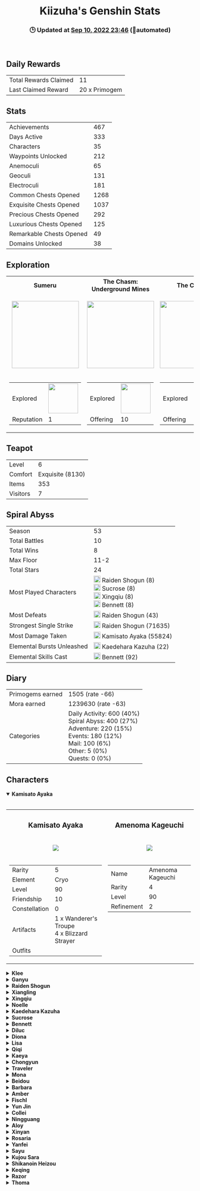 <h1 align="center">Kiizuha's Genshin Stats</h1>
<h3 align="center">🕒 Updated at <u>Sep             10,             2022             23:46</u> (🤖automated)</h3>
<br>

<h2>Daily Rewards</h2>
<table>
    <tr>
        <td>Total Rewards Claimed</td>
        <td>11</td>
    </tr>
    <tr>
        <td>Last Claimed Reward</td>
        <td>20 x Primogem</td>
    </tr>
</table>

<h2>Stats</h2>
<table><tr>
        <td>Achievements</td>
        <td>467</td>
    </tr><tr>
        <td>Days Active</td>
        <td>333</td>
    </tr><tr>
        <td>Characters</td>
        <td>35</td>
    </tr><tr>
        <td>Waypoints Unlocked</td>
        <td>212</td>
    </tr><tr>
        <td>Anemoculi</td>
        <td>65</td>
    </tr><tr>
        <td>Geoculi</td>
        <td>131</td>
    </tr><tr>
        <td>Electroculi</td>
        <td>181</td>
    </tr><tr>
        <td>Common Chests Opened</td>
        <td>1268</td>
    </tr><tr>
        <td>Exquisite Chests Opened</td>
        <td>1037</td>
    </tr><tr>
        <td>Precious Chests Opened</td>
        <td>292</td>
    </tr><tr>
        <td>Luxurious Chests Opened</td>
        <td>125</td>
    </tr><tr>
        <td>Remarkable Chests Opened</td>
        <td>49</td>
    </tr><tr>
        <td>Domains Unlocked</td>
        <td>38</td>
    </tr></table>

<h2>Exploration</h2>
<table>
    <tr><th>Sumeru</th><th>The Chasm: Underground Mines</th><th>The Chasm</th><th>Enkanomiya</th><th>Inazuma</th><th>Dragonspine</th><th>Liyue</th><th>Mondstadt</th></tr>
    <tr><td>
            <p align="center"><img src="https://upload-os-bbs.mihoyo.com/game_record/genshin/city_icon/UI_ChapterIcon_Xumi.png" width="180"></p>
        </td><td>
            <p align="center"><img src="https://upload-os-bbs.mihoyo.com/game_record/genshin/city_icon/UI_ChapterIcon_ChasmsMaw.png" width="180"></p>
        </td><td>
            <p align="center"><img src="https://upload-os-bbs.mihoyo.com/game_record/genshin/city_icon/UI_ChapterIcon_ChasmsMaw.png" width="180"></p>
        </td><td>
            <p align="center"><img src="https://upload-os-bbs.mihoyo.com/game_record/genshin/city_icon/UI_ChapterIcon_Enkanomiya.png" width="180"></p>
        </td><td>
            <p align="center"><img src="https://upload-os-bbs.mihoyo.com/game_record/genshin/city_icon/UI_ChapterIcon_Daoqi.png" width="180"></p>
        </td><td>
            <p align="center"><img src="https://upload-os-bbs.mihoyo.com/game_record/genshin/city_icon/UI_ChapterIcon_Dragonspine.png" width="180"></p>
        </td><td>
            <p align="center"><img src="https://upload-os-bbs.mihoyo.com/game_record/genshin/city_icon/UI_ChapterIcon_Liyue.png" width="180"></p>
        </td><td>
            <p align="center"><img src="https://upload-os-bbs.mihoyo.com/game_record/genshin/city_icon/UI_ChapterIcon_Mengde.png" width="180"></p>
        </td></tr>
    <tr><td>
            <table>
                <tr>
                    <td>Explored</td>
                    <td>
                        <img
                        src="https://progress-bar.dev/7/"
                        width=80>
                    </td>
                </tr>
                <tr>
                    <td>Reputation</td>
                    <td>1</td>
                </tr>
            </table>
        </td><td>
            <table>
                <tr>
                    <td>Explored</td>
                    <td>
                        <img
                        src="https://progress-bar.dev/100/"
                        width=80>
                    </td>
                </tr>
                <tr>
                    <td>Offering</td>
                    <td>10</td>
                </tr>
            </table>
        </td><td>
            <table>
                <tr>
                    <td>Explored</td>
                    <td>
                        <img
                        src="https://progress-bar.dev/100/"
                        width=80>
                    </td>
                </tr>
                <tr>
                    <td>Offering</td>
                    <td>10</td>
                </tr>
            </table>
        </td><td>
            <table>
                <tr>
                    <td>Explored</td>
                    <td>
                        <img
                        src="https://progress-bar.dev/94/"
                        width=80>
                    </td>
                </tr>
                <tr>
                    <td>Offering</td>
                    <td>0</td>
                </tr>
            </table>
        </td><td>
            <table>
                <tr>
                    <td>Explored</td>
                    <td>
                        <img
                        src="https://progress-bar.dev/100/"
                        width=80>
                    </td>
                </tr>
                <tr>
                    <td>Reputation</td>
                    <td>10</td>
                </tr>
            </table>
        </td><td>
            <table>
                <tr>
                    <td>Explored</td>
                    <td>
                        <img
                        src="https://progress-bar.dev/100/"
                        width=80>
                    </td>
                </tr>
                <tr>
                    <td>Offering</td>
                    <td>12</td>
                </tr>
            </table>
        </td><td>
            <table>
                <tr>
                    <td>Explored</td>
                    <td>
                        <img
                        src="https://progress-bar.dev/81/"
                        width=80>
                    </td>
                </tr>
                <tr>
                    <td>Reputation</td>
                    <td>6</td>
                </tr>
            </table>
        </td><td>
            <table>
                <tr>
                    <td>Explored</td>
                    <td>
                        <img
                        src="https://progress-bar.dev/98/"
                        width=80>
                    </td>
                </tr>
                <tr>
                    <td>Reputation</td>
                    <td>6</td>
                </tr>
            </table>
        </td></tr>
</table><h2>Teapot</h2>
<table>
    <tr>
        <td>Level</td>
        <td>6</td>
    </tr>
    <tr>
        <td>Comfort</td>
        <td>Exquisite (8130)</td>
    </tr>
    <tr>
        <td>Items</td>
        <td>353</td>
    </tr>
    <tr>
        <td>Visitors</td>
        <td>7</td>
    </tr>
</table><h2>Spiral Abyss</h2>
<table>
    <tr>
        <td>Season</td>
        <td>53</td>
    </tr>
    <tr>
        <td>Total Battles</td>
        <td>10</td>
    </tr>
    <tr>
        <td>Total Wins</td>
        <td>8</td>
    </tr>
    <tr>
        <td>Max Floor</td>
        <td>11-2</td>
    </tr>
    <tr>
        <td>Total Stars</td>
        <td>24</td>
    </tr><tr>
        <td>Most Played Characters</td>
        <td><img src="https://upload-os-bbs.mihoyo.com/game_record/genshin/character_icon/UI_AvatarIcon_Shougun.png" , height="18"> Raiden Shogun (8)<br><img src="https://upload-os-bbs.mihoyo.com/game_record/genshin/character_icon/UI_AvatarIcon_Sucrose.png" , height="18"> Sucrose (8)<br><img src="https://upload-os-bbs.mihoyo.com/game_record/genshin/character_icon/UI_AvatarIcon_Xingqiu.png" , height="18"> Xingqiu (8)<br><img src="https://upload-os-bbs.mihoyo.com/game_record/genshin/character_icon/UI_AvatarIcon_Bennett.png" , height="18"> Bennett (8)<br></td>
    </tr><tr>
        <td>Most Defeats</td>
        <td><img src="https://upload-os-bbs.mihoyo.com/game_record/genshin/character_icon/UI_AvatarIcon_Shougun.png" , height="18"> Raiden Shogun (43)<br></td>
    </tr><tr>
        <td>Strongest Single Strike</td>
        <td><img src="https://upload-os-bbs.mihoyo.com/game_record/genshin/character_icon/UI_AvatarIcon_Shougun.png" , height="18"> Raiden Shogun (71635)<br></td>
    </tr><tr>
        <td>Most Damage Taken</td>
        <td><img src="https://upload-os-bbs.mihoyo.com/game_record/genshin/character_icon/UI_AvatarIcon_Ayaka.png" , height="18"> Kamisato Ayaka (55824)<br></td>
    </tr><tr>
        <td>Elemental Bursts Unleashed</td>
        <td><img src="https://upload-os-bbs.mihoyo.com/game_record/genshin/character_icon/UI_AvatarIcon_Kazuha.png" , height="18"> Kaedehara Kazuha (22)<br></td>
    </tr><tr>
        <td>Elemental Skills Cast</td>
        <td><img src="https://upload-os-bbs.mihoyo.com/game_record/genshin/character_icon/UI_AvatarIcon_Bennett.png" , height="18"> Bennett (92)<br></td>
    </tr></table><h2>Diary</h2>
<table>
    <tr>
        <td>Primogems earned</td>
        <td>1505 (rate -66)</td>
    </tr>
    <tr>
        <td>Mora earned</td>
        <td>1239630 (rate -63)</td>
    </tr>
    <tr>
        <td>Categories</td>
        <td>Daily Activity: 600 (40%)<br>Spiral Abyss: 400 (27%)<br>Adventure: 220 (15%)<br>Events: 180 (12%)<br>Mail: 100 (6%)<br>Other: 5 (0%)<br>Quests: 0 (0%)<br></td>
    </tr>
</table>

<h2>Characters</h2><details open><summary><b>Kamisato Ayaka</b></summary>
    <br/>
    <table>
        <tr>
            <th><h3 align="center">Kamisato Ayaka</h3></th>
            <th><h3 align="center">Amenoma Kageuchi</h3></th>
        </tr>
        <tr>
            <td>
                <p align="center"><img src="https://upload-os-bbs.mihoyo.com/game_record/genshin/character_icon/UI_AvatarIcon_Ayaka.png"></p>
            </td>
            <td>
                <p align="center"><img src="https://upload-os-bbs.mihoyo.com/game_record/genshin/equip/UI_EquipIcon_Sword_Bakufu.png"></p>
            </td>
        </tr>
        <tr>
            <td>
                <table>
                    <tr>
                        <td>Rarity</td>
                        <td>5</td>
                    </tr>
                    <tr>
                        <td>Element</td>
                        <td>Cryo</td>
                    </tr>
                    <tr>
                        <td>Level</td>
                        <td>90</td>
                    </tr>
                    <tr>
                        <td>Friendship</td>
                        <td>10</td>
                    </tr>
                    <tr>
                        <td>Constellation</td>
                        <td>0</td>
                    </tr>
                    <tr>
                        <td>Artifacts</td>
                        <td>1 x Wanderer's Troupe<br>4 x Blizzard Strayer<br></td>
                    </tr>
                    <tr>
                        <td>Outfits</td>
                        <td></td>
                    </tr>
                </table>
            </td>
            <td valign="top">
                <table>
                    <tr>
                        <td>Name</td>
                        <td>Amenoma Kageuchi</td>
                    </tr>
                    <tr>
                        <td>Rarity</td>
                        <td>4</td>
                    </tr>
                    <tr>
                        <td>Level</td>
                        <td>90</td>
                    </tr>
                    <tr>
                        <td>Refinement</td>
                        <td>2</td>
                    </tr>
                </table>
            </td>
        </tr>
    </table>
</details><details><summary><b>Klee</b></summary>
    <br/>
    <table>
        <tr>
            <th><h3 align="center">Klee</h3></th>
            <th><h3 align="center">Dodoco Tales</h3></th>
        </tr>
        <tr>
            <td>
                <p align="center"><img src="https://upload-os-bbs.mihoyo.com/game_record/genshin/character_icon/UI_AvatarIcon_Klee.png"></p>
            </td>
            <td>
                <p align="center"><img src="https://upload-os-bbs.mihoyo.com/game_record/genshin/equip/UI_EquipIcon_Catalyst_Ludiharpastum.png"></p>
            </td>
        </tr>
        <tr>
            <td>
                <table>
                    <tr>
                        <td>Rarity</td>
                        <td>5</td>
                    </tr>
                    <tr>
                        <td>Element</td>
                        <td>Pyro</td>
                    </tr>
                    <tr>
                        <td>Level</td>
                        <td>90</td>
                    </tr>
                    <tr>
                        <td>Friendship</td>
                        <td>10</td>
                    </tr>
                    <tr>
                        <td>Constellation</td>
                        <td>0</td>
                    </tr>
                    <tr>
                        <td>Artifacts</td>
                        <td>4 x Crimson Witch of Flames<br>1 x Gladiator's Finale<br></td>
                    </tr>
                    <tr>
                        <td>Outfits</td>
                        <td></td>
                    </tr>
                </table>
            </td>
            <td valign="top">
                <table>
                    <tr>
                        <td>Name</td>
                        <td>Dodoco Tales</td>
                    </tr>
                    <tr>
                        <td>Rarity</td>
                        <td>4</td>
                    </tr>
                    <tr>
                        <td>Level</td>
                        <td>90</td>
                    </tr>
                    <tr>
                        <td>Refinement</td>
                        <td>5</td>
                    </tr>
                </table>
            </td>
        </tr>
    </table>
</details><details><summary><b>Ganyu</b></summary>
    <br/>
    <table>
        <tr>
            <th><h3 align="center">Ganyu</h3></th>
            <th><h3 align="center">Prototype Crescent</h3></th>
        </tr>
        <tr>
            <td>
                <p align="center"><img src="https://upload-os-bbs.mihoyo.com/game_record/genshin/character_icon/UI_AvatarIcon_Ganyu.png"></p>
            </td>
            <td>
                <p align="center"><img src="https://upload-os-bbs.mihoyo.com/game_record/genshin/equip/UI_EquipIcon_Bow_Proto.png"></p>
            </td>
        </tr>
        <tr>
            <td>
                <table>
                    <tr>
                        <td>Rarity</td>
                        <td>5</td>
                    </tr>
                    <tr>
                        <td>Element</td>
                        <td>Cryo</td>
                    </tr>
                    <tr>
                        <td>Level</td>
                        <td>90</td>
                    </tr>
                    <tr>
                        <td>Friendship</td>
                        <td>10</td>
                    </tr>
                    <tr>
                        <td>Constellation</td>
                        <td>0</td>
                    </tr>
                    <tr>
                        <td>Artifacts</td>
                        <td>1 x Gladiator's Finale<br>4 x Wanderer's Troupe<br></td>
                    </tr>
                    <tr>
                        <td>Outfits</td>
                        <td></td>
                    </tr>
                </table>
            </td>
            <td valign="top">
                <table>
                    <tr>
                        <td>Name</td>
                        <td>Prototype Crescent</td>
                    </tr>
                    <tr>
                        <td>Rarity</td>
                        <td>4</td>
                    </tr>
                    <tr>
                        <td>Level</td>
                        <td>90</td>
                    </tr>
                    <tr>
                        <td>Refinement</td>
                        <td>2</td>
                    </tr>
                </table>
            </td>
        </tr>
    </table>
</details><details><summary><b>Raiden Shogun</b></summary>
    <br/>
    <table>
        <tr>
            <th><h3 align="center">Raiden Shogun</h3></th>
            <th><h3 align="center">"The Catch"</h3></th>
        </tr>
        <tr>
            <td>
                <p align="center"><img src="https://upload-os-bbs.mihoyo.com/game_record/genshin/character_icon/UI_AvatarIcon_Shougun.png"></p>
            </td>
            <td>
                <p align="center"><img src="https://upload-os-bbs.mihoyo.com/game_record/genshin/equip/UI_EquipIcon_Pole_Mori.png"></p>
            </td>
        </tr>
        <tr>
            <td>
                <table>
                    <tr>
                        <td>Rarity</td>
                        <td>5</td>
                    </tr>
                    <tr>
                        <td>Element</td>
                        <td>Electro</td>
                    </tr>
                    <tr>
                        <td>Level</td>
                        <td>90</td>
                    </tr>
                    <tr>
                        <td>Friendship</td>
                        <td>10</td>
                    </tr>
                    <tr>
                        <td>Constellation</td>
                        <td>0</td>
                    </tr>
                    <tr>
                        <td>Artifacts</td>
                        <td>1 x Gladiator's Finale<br>4 x Emblem of Severed Fate<br></td>
                    </tr>
                    <tr>
                        <td>Outfits</td>
                        <td></td>
                    </tr>
                </table>
            </td>
            <td valign="top">
                <table>
                    <tr>
                        <td>Name</td>
                        <td>"The Catch"</td>
                    </tr>
                    <tr>
                        <td>Rarity</td>
                        <td>4</td>
                    </tr>
                    <tr>
                        <td>Level</td>
                        <td>90</td>
                    </tr>
                    <tr>
                        <td>Refinement</td>
                        <td>5</td>
                    </tr>
                </table>
            </td>
        </tr>
    </table>
</details><details><summary><b>Xiangling</b></summary>
    <br/>
    <table>
        <tr>
            <th><h3 align="center">Xiangling</h3></th>
            <th><h3 align="center">Dragon's Bane</h3></th>
        </tr>
        <tr>
            <td>
                <p align="center"><img src="https://upload-os-bbs.mihoyo.com/game_record/genshin/character_icon/UI_AvatarIcon_Xiangling.png"></p>
            </td>
            <td>
                <p align="center"><img src="https://upload-os-bbs.mihoyo.com/game_record/genshin/equip/UI_EquipIcon_Pole_Stardust.png"></p>
            </td>
        </tr>
        <tr>
            <td>
                <table>
                    <tr>
                        <td>Rarity</td>
                        <td>4</td>
                    </tr>
                    <tr>
                        <td>Element</td>
                        <td>Pyro</td>
                    </tr>
                    <tr>
                        <td>Level</td>
                        <td>90</td>
                    </tr>
                    <tr>
                        <td>Friendship</td>
                        <td>10</td>
                    </tr>
                    <tr>
                        <td>Constellation</td>
                        <td>6</td>
                    </tr>
                    <tr>
                        <td>Artifacts</td>
                        <td>4 x Crimson Witch of Flames<br>1 x Blizzard Strayer<br></td>
                    </tr>
                    <tr>
                        <td>Outfits</td>
                        <td></td>
                    </tr>
                </table>
            </td>
            <td valign="top">
                <table>
                    <tr>
                        <td>Name</td>
                        <td>Dragon's Bane</td>
                    </tr>
                    <tr>
                        <td>Rarity</td>
                        <td>4</td>
                    </tr>
                    <tr>
                        <td>Level</td>
                        <td>50</td>
                    </tr>
                    <tr>
                        <td>Refinement</td>
                        <td>1</td>
                    </tr>
                </table>
            </td>
        </tr>
    </table>
</details><details><summary><b>Xingqiu</b></summary>
    <br/>
    <table>
        <tr>
            <th><h3 align="center">Xingqiu</h3></th>
            <th><h3 align="center">Sacrificial Sword</h3></th>
        </tr>
        <tr>
            <td>
                <p align="center"><img src="https://upload-os-bbs.mihoyo.com/game_record/genshin/character_icon/UI_AvatarIcon_Xingqiu.png"></p>
            </td>
            <td>
                <p align="center"><img src="https://upload-os-bbs.mihoyo.com/game_record/genshin/equip/UI_EquipIcon_Sword_Fossil.png"></p>
            </td>
        </tr>
        <tr>
            <td>
                <table>
                    <tr>
                        <td>Rarity</td>
                        <td>4</td>
                    </tr>
                    <tr>
                        <td>Element</td>
                        <td>Hydro</td>
                    </tr>
                    <tr>
                        <td>Level</td>
                        <td>90</td>
                    </tr>
                    <tr>
                        <td>Friendship</td>
                        <td>10</td>
                    </tr>
                    <tr>
                        <td>Constellation</td>
                        <td>6</td>
                    </tr>
                    <tr>
                        <td>Artifacts</td>
                        <td>4 x Heart of Depth<br>1 x Noblesse Oblige<br></td>
                    </tr>
                    <tr>
                        <td>Outfits</td>
                        <td></td>
                    </tr>
                </table>
            </td>
            <td valign="top">
                <table>
                    <tr>
                        <td>Name</td>
                        <td>Sacrificial Sword</td>
                    </tr>
                    <tr>
                        <td>Rarity</td>
                        <td>4</td>
                    </tr>
                    <tr>
                        <td>Level</td>
                        <td>80</td>
                    </tr>
                    <tr>
                        <td>Refinement</td>
                        <td>1</td>
                    </tr>
                </table>
            </td>
        </tr>
    </table>
</details><details><summary><b>Noelle</b></summary>
    <br/>
    <table>
        <tr>
            <th><h3 align="center">Noelle</h3></th>
            <th><h3 align="center">Whiteblind</h3></th>
        </tr>
        <tr>
            <td>
                <p align="center"><img src="https://upload-os-bbs.mihoyo.com/game_record/genshin/character_icon/UI_AvatarIcon_Noel.png"></p>
            </td>
            <td>
                <p align="center"><img src="https://upload-os-bbs.mihoyo.com/game_record/genshin/equip/UI_EquipIcon_Claymore_Exotic.png"></p>
            </td>
        </tr>
        <tr>
            <td>
                <table>
                    <tr>
                        <td>Rarity</td>
                        <td>4</td>
                    </tr>
                    <tr>
                        <td>Element</td>
                        <td>Geo</td>
                    </tr>
                    <tr>
                        <td>Level</td>
                        <td>90</td>
                    </tr>
                    <tr>
                        <td>Friendship</td>
                        <td>10</td>
                    </tr>
                    <tr>
                        <td>Constellation</td>
                        <td>1</td>
                    </tr>
                    <tr>
                        <td>Artifacts</td>
                        <td>1 x Wanderer's Troupe<br>2 x Crimson Witch of Flames<br>2 x Defender's Will<br></td>
                    </tr>
                    <tr>
                        <td>Outfits</td>
                        <td></td>
                    </tr>
                </table>
            </td>
            <td valign="top">
                <table>
                    <tr>
                        <td>Name</td>
                        <td>Whiteblind</td>
                    </tr>
                    <tr>
                        <td>Rarity</td>
                        <td>4</td>
                    </tr>
                    <tr>
                        <td>Level</td>
                        <td>90</td>
                    </tr>
                    <tr>
                        <td>Refinement</td>
                        <td>3</td>
                    </tr>
                </table>
            </td>
        </tr>
    </table>
</details><details><summary><b>Kaedehara Kazuha</b></summary>
    <br/>
    <table>
        <tr>
            <th><h3 align="center">Kaedehara Kazuha</h3></th>
            <th><h3 align="center">Iron Sting</h3></th>
        </tr>
        <tr>
            <td>
                <p align="center"><img src="https://upload-os-bbs.mihoyo.com/game_record/genshin/character_icon/UI_AvatarIcon_Kazuha.png"></p>
            </td>
            <td>
                <p align="center"><img src="https://upload-os-bbs.mihoyo.com/game_record/genshin/equip/UI_EquipIcon_Sword_Exotic.png"></p>
            </td>
        </tr>
        <tr>
            <td>
                <table>
                    <tr>
                        <td>Rarity</td>
                        <td>5</td>
                    </tr>
                    <tr>
                        <td>Element</td>
                        <td>Anemo</td>
                    </tr>
                    <tr>
                        <td>Level</td>
                        <td>90</td>
                    </tr>
                    <tr>
                        <td>Friendship</td>
                        <td>8</td>
                    </tr>
                    <tr>
                        <td>Constellation</td>
                        <td>0</td>
                    </tr>
                    <tr>
                        <td>Artifacts</td>
                        <td>4 x Viridescent Venerer<br>1 x Noblesse Oblige<br></td>
                    </tr>
                    <tr>
                        <td>Outfits</td>
                        <td></td>
                    </tr>
                </table>
            </td>
            <td valign="top">
                <table>
                    <tr>
                        <td>Name</td>
                        <td>Iron Sting</td>
                    </tr>
                    <tr>
                        <td>Rarity</td>
                        <td>4</td>
                    </tr>
                    <tr>
                        <td>Level</td>
                        <td>90</td>
                    </tr>
                    <tr>
                        <td>Refinement</td>
                        <td>2</td>
                    </tr>
                </table>
            </td>
        </tr>
    </table>
</details><details><summary><b>Sucrose</b></summary>
    <br/>
    <table>
        <tr>
            <th><h3 align="center">Sucrose</h3></th>
            <th><h3 align="center">Mappa Mare</h3></th>
        </tr>
        <tr>
            <td>
                <p align="center"><img src="https://upload-os-bbs.mihoyo.com/game_record/genshin/character_icon/UI_AvatarIcon_Sucrose.png"></p>
            </td>
            <td>
                <p align="center"><img src="https://upload-os-bbs.mihoyo.com/game_record/genshin/equip/UI_EquipIcon_Catalyst_Exotic.png"></p>
            </td>
        </tr>
        <tr>
            <td>
                <table>
                    <tr>
                        <td>Rarity</td>
                        <td>4</td>
                    </tr>
                    <tr>
                        <td>Element</td>
                        <td>Anemo</td>
                    </tr>
                    <tr>
                        <td>Level</td>
                        <td>80</td>
                    </tr>
                    <tr>
                        <td>Friendship</td>
                        <td>10</td>
                    </tr>
                    <tr>
                        <td>Constellation</td>
                        <td>6</td>
                    </tr>
                    <tr>
                        <td>Artifacts</td>
                        <td>4 x Instructor<br>1 x Gladiator's Finale<br></td>
                    </tr>
                    <tr>
                        <td>Outfits</td>
                        <td></td>
                    </tr>
                </table>
            </td>
            <td valign="top">
                <table>
                    <tr>
                        <td>Name</td>
                        <td>Mappa Mare</td>
                    </tr>
                    <tr>
                        <td>Rarity</td>
                        <td>4</td>
                    </tr>
                    <tr>
                        <td>Level</td>
                        <td>80</td>
                    </tr>
                    <tr>
                        <td>Refinement</td>
                        <td>1</td>
                    </tr>
                </table>
            </td>
        </tr>
    </table>
</details><details><summary><b>Bennett</b></summary>
    <br/>
    <table>
        <tr>
            <th><h3 align="center">Bennett</h3></th>
            <th><h3 align="center">Aquila Favonia</h3></th>
        </tr>
        <tr>
            <td>
                <p align="center"><img src="https://upload-os-bbs.mihoyo.com/game_record/genshin/character_icon/UI_AvatarIcon_Bennett.png"></p>
            </td>
            <td>
                <p align="center"><img src="https://upload-os-bbs.mihoyo.com/game_record/genshin/equip/UI_EquipIcon_Sword_Falcon.png"></p>
            </td>
        </tr>
        <tr>
            <td>
                <table>
                    <tr>
                        <td>Rarity</td>
                        <td>4</td>
                    </tr>
                    <tr>
                        <td>Element</td>
                        <td>Pyro</td>
                    </tr>
                    <tr>
                        <td>Level</td>
                        <td>80</td>
                    </tr>
                    <tr>
                        <td>Friendship</td>
                        <td>7</td>
                    </tr>
                    <tr>
                        <td>Constellation</td>
                        <td>2</td>
                    </tr>
                    <tr>
                        <td>Artifacts</td>
                        <td>4 x Noblesse Oblige<br>1 x Emblem of Severed Fate<br></td>
                    </tr>
                    <tr>
                        <td>Outfits</td>
                        <td></td>
                    </tr>
                </table>
            </td>
            <td valign="top">
                <table>
                    <tr>
                        <td>Name</td>
                        <td>Aquila Favonia</td>
                    </tr>
                    <tr>
                        <td>Rarity</td>
                        <td>5</td>
                    </tr>
                    <tr>
                        <td>Level</td>
                        <td>70</td>
                    </tr>
                    <tr>
                        <td>Refinement</td>
                        <td>1</td>
                    </tr>
                </table>
            </td>
        </tr>
    </table>
</details><details><summary><b>Diluc</b></summary>
    <br/>
    <table>
        <tr>
            <th><h3 align="center">Diluc</h3></th>
            <th><h3 align="center">Luxurious Sea-Lord</h3></th>
        </tr>
        <tr>
            <td>
                <p align="center"><img src="https://upload-os-bbs.mihoyo.com/game_record/genshin/character_icon/UI_AvatarIcon_Diluc.png"></p>
            </td>
            <td>
                <p align="center"><img src="https://upload-os-bbs.mihoyo.com/game_record/genshin/equip/UI_EquipIcon_Claymore_MillenniaTuna.png"></p>
            </td>
        </tr>
        <tr>
            <td>
                <table>
                    <tr>
                        <td>Rarity</td>
                        <td>5</td>
                    </tr>
                    <tr>
                        <td>Element</td>
                        <td>Pyro</td>
                    </tr>
                    <tr>
                        <td>Level</td>
                        <td>80</td>
                    </tr>
                    <tr>
                        <td>Friendship</td>
                        <td>4</td>
                    </tr>
                    <tr>
                        <td>Constellation</td>
                        <td>0</td>
                    </tr>
                    <tr>
                        <td>Artifacts</td>
                        <td>3 x Crimson Witch of Flames<br>2 x Gladiator's Finale<br></td>
                    </tr>
                    <tr>
                        <td>Outfits</td>
                        <td></td>
                    </tr>
                </table>
            </td>
            <td valign="top">
                <table>
                    <tr>
                        <td>Name</td>
                        <td>Luxurious Sea-Lord</td>
                    </tr>
                    <tr>
                        <td>Rarity</td>
                        <td>4</td>
                    </tr>
                    <tr>
                        <td>Level</td>
                        <td>60</td>
                    </tr>
                    <tr>
                        <td>Refinement</td>
                        <td>1</td>
                    </tr>
                </table>
            </td>
        </tr>
    </table>
</details><details><summary><b>Diona</b></summary>
    <br/>
    <table>
        <tr>
            <th><h3 align="center">Diona</h3></th>
            <th><h3 align="center">Favonius Warbow</h3></th>
        </tr>
        <tr>
            <td>
                <p align="center"><img src="https://upload-os-bbs.mihoyo.com/game_record/genshin/character_icon/UI_AvatarIcon_Diona.png"></p>
            </td>
            <td>
                <p align="center"><img src="https://upload-os-bbs.mihoyo.com/game_record/genshin/equip/UI_EquipIcon_Bow_Zephyrus.png"></p>
            </td>
        </tr>
        <tr>
            <td>
                <table>
                    <tr>
                        <td>Rarity</td>
                        <td>4</td>
                    </tr>
                    <tr>
                        <td>Element</td>
                        <td>Cryo</td>
                    </tr>
                    <tr>
                        <td>Level</td>
                        <td>70</td>
                    </tr>
                    <tr>
                        <td>Friendship</td>
                        <td>9</td>
                    </tr>
                    <tr>
                        <td>Constellation</td>
                        <td>1</td>
                    </tr>
                    <tr>
                        <td>Artifacts</td>
                        <td>1 x Heart of Depth<br>2 x Wanderer's Troupe<br>1 x Shimenawa's Reminiscence<br>1 x Emblem of Severed Fate<br></td>
                    </tr>
                    <tr>
                        <td>Outfits</td>
                        <td></td>
                    </tr>
                </table>
            </td>
            <td valign="top">
                <table>
                    <tr>
                        <td>Name</td>
                        <td>Favonius Warbow</td>
                    </tr>
                    <tr>
                        <td>Rarity</td>
                        <td>4</td>
                    </tr>
                    <tr>
                        <td>Level</td>
                        <td>20</td>
                    </tr>
                    <tr>
                        <td>Refinement</td>
                        <td>1</td>
                    </tr>
                </table>
            </td>
        </tr>
    </table>
</details><details><summary><b>Lisa</b></summary>
    <br/>
    <table>
        <tr>
            <th><h3 align="center">Lisa</h3></th>
            <th><h3 align="center">Magic Guide</h3></th>
        </tr>
        <tr>
            <td>
                <p align="center"><img src="https://upload-os-bbs.mihoyo.com/game_record/genshin/character_icon/UI_AvatarIcon_Lisa.png"></p>
            </td>
            <td>
                <p align="center"><img src="https://upload-os-bbs.mihoyo.com/game_record/genshin/equip/UI_EquipIcon_Catalyst_Intro.png"></p>
            </td>
        </tr>
        <tr>
            <td>
                <table>
                    <tr>
                        <td>Rarity</td>
                        <td>4</td>
                    </tr>
                    <tr>
                        <td>Element</td>
                        <td>Electro</td>
                    </tr>
                    <tr>
                        <td>Level</td>
                        <td>70</td>
                    </tr>
                    <tr>
                        <td>Friendship</td>
                        <td>7</td>
                    </tr>
                    <tr>
                        <td>Constellation</td>
                        <td>1</td>
                    </tr>
                    <tr>
                        <td>Artifacts</td>
                        <td>2 x Instructor<br></td>
                    </tr>
                    <tr>
                        <td>Outfits</td>
                        <td></td>
                    </tr>
                </table>
            </td>
            <td valign="top">
                <table>
                    <tr>
                        <td>Name</td>
                        <td>Magic Guide</td>
                    </tr>
                    <tr>
                        <td>Rarity</td>
                        <td>3</td>
                    </tr>
                    <tr>
                        <td>Level</td>
                        <td>20</td>
                    </tr>
                    <tr>
                        <td>Refinement</td>
                        <td>1</td>
                    </tr>
                </table>
            </td>
        </tr>
    </table>
</details><details><summary><b>Qiqi</b></summary>
    <br/>
    <table>
        <tr>
            <th><h3 align="center">Qiqi</h3></th>
            <th><h3 align="center">Sacrificial Sword</h3></th>
        </tr>
        <tr>
            <td>
                <p align="center"><img src="https://upload-os-bbs.mihoyo.com/game_record/genshin/character_icon/UI_AvatarIcon_Qiqi.png"></p>
            </td>
            <td>
                <p align="center"><img src="https://upload-os-bbs.mihoyo.com/game_record/genshin/equip/UI_EquipIcon_Sword_Fossil.png"></p>
            </td>
        </tr>
        <tr>
            <td>
                <table>
                    <tr>
                        <td>Rarity</td>
                        <td>5</td>
                    </tr>
                    <tr>
                        <td>Element</td>
                        <td>Cryo</td>
                    </tr>
                    <tr>
                        <td>Level</td>
                        <td>70</td>
                    </tr>
                    <tr>
                        <td>Friendship</td>
                        <td>5</td>
                    </tr>
                    <tr>
                        <td>Constellation</td>
                        <td>1</td>
                    </tr>
                    <tr>
                        <td>Artifacts</td>
                        <td>4 x Maiden Beloved<br>1 x Gladiator's Finale<br></td>
                    </tr>
                    <tr>
                        <td>Outfits</td>
                        <td></td>
                    </tr>
                </table>
            </td>
            <td valign="top">
                <table>
                    <tr>
                        <td>Name</td>
                        <td>Sacrificial Sword</td>
                    </tr>
                    <tr>
                        <td>Rarity</td>
                        <td>4</td>
                    </tr>
                    <tr>
                        <td>Level</td>
                        <td>60</td>
                    </tr>
                    <tr>
                        <td>Refinement</td>
                        <td>1</td>
                    </tr>
                </table>
            </td>
        </tr>
    </table>
</details><details><summary><b>Kaeya</b></summary>
    <br/>
    <table>
        <tr>
            <th><h3 align="center">Kaeya</h3></th>
            <th><h3 align="center">Sacrificial Sword</h3></th>
        </tr>
        <tr>
            <td>
                <p align="center"><img src="https://upload-os-bbs.mihoyo.com/game_record/genshin/character_icon/UI_AvatarIcon_Kaeya.png"></p>
            </td>
            <td>
                <p align="center"><img src="https://upload-os-bbs.mihoyo.com/game_record/genshin/equip/UI_EquipIcon_Sword_Fossil.png"></p>
            </td>
        </tr>
        <tr>
            <td>
                <table>
                    <tr>
                        <td>Rarity</td>
                        <td>4</td>
                    </tr>
                    <tr>
                        <td>Element</td>
                        <td>Cryo</td>
                    </tr>
                    <tr>
                        <td>Level</td>
                        <td>70</td>
                    </tr>
                    <tr>
                        <td>Friendship</td>
                        <td>5</td>
                    </tr>
                    <tr>
                        <td>Constellation</td>
                        <td>0</td>
                    </tr>
                    <tr>
                        <td>Artifacts</td>
                        <td>4 x Instructor<br>1 x Prayers to Springtime<br></td>
                    </tr>
                    <tr>
                        <td>Outfits</td>
                        <td></td>
                    </tr>
                </table>
            </td>
            <td valign="top">
                <table>
                    <tr>
                        <td>Name</td>
                        <td>Sacrificial Sword</td>
                    </tr>
                    <tr>
                        <td>Rarity</td>
                        <td>4</td>
                    </tr>
                    <tr>
                        <td>Level</td>
                        <td>40</td>
                    </tr>
                    <tr>
                        <td>Refinement</td>
                        <td>1</td>
                    </tr>
                </table>
            </td>
        </tr>
    </table>
</details><details><summary><b>Chongyun</b></summary>
    <br/>
    <table>
        <tr>
            <th><h3 align="center">Chongyun</h3></th>
            <th><h3 align="center">Sacrificial Greatsword</h3></th>
        </tr>
        <tr>
            <td>
                <p align="center"><img src="https://upload-os-bbs.mihoyo.com/game_record/genshin/character_icon/UI_AvatarIcon_Chongyun.png"></p>
            </td>
            <td>
                <p align="center"><img src="https://upload-os-bbs.mihoyo.com/game_record/genshin/equip/UI_EquipIcon_Claymore_Fossil.png"></p>
            </td>
        </tr>
        <tr>
            <td>
                <table>
                    <tr>
                        <td>Rarity</td>
                        <td>4</td>
                    </tr>
                    <tr>
                        <td>Element</td>
                        <td>Cryo</td>
                    </tr>
                    <tr>
                        <td>Level</td>
                        <td>60</td>
                    </tr>
                    <tr>
                        <td>Friendship</td>
                        <td>3</td>
                    </tr>
                    <tr>
                        <td>Constellation</td>
                        <td>5</td>
                    </tr>
                    <tr>
                        <td>Artifacts</td>
                        <td>5 x Instructor<br></td>
                    </tr>
                    <tr>
                        <td>Outfits</td>
                        <td></td>
                    </tr>
                </table>
            </td>
            <td valign="top">
                <table>
                    <tr>
                        <td>Name</td>
                        <td>Sacrificial Greatsword</td>
                    </tr>
                    <tr>
                        <td>Rarity</td>
                        <td>4</td>
                    </tr>
                    <tr>
                        <td>Level</td>
                        <td>40</td>
                    </tr>
                    <tr>
                        <td>Refinement</td>
                        <td>1</td>
                    </tr>
                </table>
            </td>
        </tr>
    </table>
</details><details><summary><b>Traveler</b></summary>
    <br/>
    <table>
        <tr>
            <th><h3 align="center">Traveler</h3></th>
            <th><h3 align="center">Prototype Rancour</h3></th>
        </tr>
        <tr>
            <td>
                <p align="center"><img src="https://upload-os-bbs.mihoyo.com/game_record/genshin/character_icon/UI_AvatarIcon_PlayerBoy.png"></p>
            </td>
            <td>
                <p align="center"><img src="https://upload-os-bbs.mihoyo.com/game_record/genshin/equip/UI_EquipIcon_Sword_Proto.png"></p>
            </td>
        </tr>
        <tr>
            <td>
                <table>
                    <tr>
                        <td>Rarity</td>
                        <td>5</td>
                    </tr>
                    <tr>
                        <td>Element</td>
                        <td></td>
                    </tr>
                    <tr>
                        <td>Level</td>
                        <td>60</td>
                    </tr>
                    <tr>
                        <td>Friendship</td>
                        <td>0</td>
                    </tr>
                    <tr>
                        <td>Constellation</td>
                        <td>0</td>
                    </tr>
                    <tr>
                        <td>Artifacts</td>
                        <td>3 x Gladiator's Finale<br>2 x Berserker<br></td>
                    </tr>
                    <tr>
                        <td>Outfits</td>
                        <td></td>
                    </tr>
                </table>
            </td>
            <td valign="top">
                <table>
                    <tr>
                        <td>Name</td>
                        <td>Prototype Rancour</td>
                    </tr>
                    <tr>
                        <td>Rarity</td>
                        <td>4</td>
                    </tr>
                    <tr>
                        <td>Level</td>
                        <td>50</td>
                    </tr>
                    <tr>
                        <td>Refinement</td>
                        <td>1</td>
                    </tr>
                </table>
            </td>
        </tr>
    </table>
</details><details><summary><b>Mona</b></summary>
    <br/>
    <table>
        <tr>
            <th><h3 align="center">Mona</h3></th>
            <th><h3 align="center">Favonius Codex</h3></th>
        </tr>
        <tr>
            <td>
                <p align="center"><img src="https://upload-os-bbs.mihoyo.com/game_record/genshin/character_icon/UI_AvatarIcon_Mona.png"></p>
            </td>
            <td>
                <p align="center"><img src="https://upload-os-bbs.mihoyo.com/game_record/genshin/equip/UI_EquipIcon_Catalyst_Zephyrus.png"></p>
            </td>
        </tr>
        <tr>
            <td>
                <table>
                    <tr>
                        <td>Rarity</td>
                        <td>5</td>
                    </tr>
                    <tr>
                        <td>Element</td>
                        <td>Hydro</td>
                    </tr>
                    <tr>
                        <td>Level</td>
                        <td>50</td>
                    </tr>
                    <tr>
                        <td>Friendship</td>
                        <td>3</td>
                    </tr>
                    <tr>
                        <td>Constellation</td>
                        <td>1</td>
                    </tr>
                    <tr>
                        <td>Artifacts</td>
                        <td>3 x Wanderer's Troupe<br>1 x Heart of Depth<br>1 x Gladiator's Finale<br></td>
                    </tr>
                    <tr>
                        <td>Outfits</td>
                        <td>Pact of Stars and Moon</td>
                    </tr>
                </table>
            </td>
            <td valign="top">
                <table>
                    <tr>
                        <td>Name</td>
                        <td>Favonius Codex</td>
                    </tr>
                    <tr>
                        <td>Rarity</td>
                        <td>4</td>
                    </tr>
                    <tr>
                        <td>Level</td>
                        <td>40</td>
                    </tr>
                    <tr>
                        <td>Refinement</td>
                        <td>1</td>
                    </tr>
                </table>
            </td>
        </tr>
    </table>
</details><details><summary><b>Beidou</b></summary>
    <br/>
    <table>
        <tr>
            <th><h3 align="center">Beidou</h3></th>
            <th><h3 align="center">Debate Club</h3></th>
        </tr>
        <tr>
            <td>
                <p align="center"><img src="https://upload-os-bbs.mihoyo.com/game_record/genshin/character_icon/UI_AvatarIcon_Beidou.png"></p>
            </td>
            <td>
                <p align="center"><img src="https://upload-os-bbs.mihoyo.com/game_record/genshin/equip/UI_EquipIcon_Claymore_Reasoning.png"></p>
            </td>
        </tr>
        <tr>
            <td>
                <table>
                    <tr>
                        <td>Rarity</td>
                        <td>4</td>
                    </tr>
                    <tr>
                        <td>Element</td>
                        <td>Electro</td>
                    </tr>
                    <tr>
                        <td>Level</td>
                        <td>50</td>
                    </tr>
                    <tr>
                        <td>Friendship</td>
                        <td>3</td>
                    </tr>
                    <tr>
                        <td>Constellation</td>
                        <td>3</td>
                    </tr>
                    <tr>
                        <td>Artifacts</td>
                        <td>1 x Lucky Dog<br>3 x Martial Artist<br>1 x Prayers for Wisdom<br></td>
                    </tr>
                    <tr>
                        <td>Outfits</td>
                        <td></td>
                    </tr>
                </table>
            </td>
            <td valign="top">
                <table>
                    <tr>
                        <td>Name</td>
                        <td>Debate Club</td>
                    </tr>
                    <tr>
                        <td>Rarity</td>
                        <td>3</td>
                    </tr>
                    <tr>
                        <td>Level</td>
                        <td>40</td>
                    </tr>
                    <tr>
                        <td>Refinement</td>
                        <td>1</td>
                    </tr>
                </table>
            </td>
        </tr>
    </table>
</details><details><summary><b>Barbara</b></summary>
    <br/>
    <table>
        <tr>
            <th><h3 align="center">Barbara</h3></th>
            <th><h3 align="center">Thrilling Tales of Dragon Slayers</h3></th>
        </tr>
        <tr>
            <td>
                <p align="center"><img src="https://upload-os-bbs.mihoyo.com/game_record/genshin/character_icon/UI_AvatarIcon_Barbara.png"></p>
            </td>
            <td>
                <p align="center"><img src="https://upload-os-bbs.mihoyo.com/game_record/genshin/equip/UI_EquipIcon_Catalyst_Pulpfic.png"></p>
            </td>
        </tr>
        <tr>
            <td>
                <table>
                    <tr>
                        <td>Rarity</td>
                        <td>4</td>
                    </tr>
                    <tr>
                        <td>Element</td>
                        <td>Hydro</td>
                    </tr>
                    <tr>
                        <td>Level</td>
                        <td>50</td>
                    </tr>
                    <tr>
                        <td>Friendship</td>
                        <td>2</td>
                    </tr>
                    <tr>
                        <td>Constellation</td>
                        <td>4</td>
                    </tr>
                    <tr>
                        <td>Artifacts</td>
                        <td>4 x Maiden Beloved<br>1 x Gladiator's Finale<br></td>
                    </tr>
                    <tr>
                        <td>Outfits</td>
                        <td>Summertime Sparkle</td>
                    </tr>
                </table>
            </td>
            <td valign="top">
                <table>
                    <tr>
                        <td>Name</td>
                        <td>Thrilling Tales of Dragon Slayers</td>
                    </tr>
                    <tr>
                        <td>Rarity</td>
                        <td>3</td>
                    </tr>
                    <tr>
                        <td>Level</td>
                        <td>1</td>
                    </tr>
                    <tr>
                        <td>Refinement</td>
                        <td>1</td>
                    </tr>
                </table>
            </td>
        </tr>
    </table>
</details><details><summary><b>Amber</b></summary>
    <br/>
    <table>
        <tr>
            <th><h3 align="center">Amber</h3></th>
            <th><h3 align="center">Favonius Warbow</h3></th>
        </tr>
        <tr>
            <td>
                <p align="center"><img src="https://upload-os-bbs.mihoyo.com/game_record/genshin/character_icon/UI_AvatarIcon_Ambor.png"></p>
            </td>
            <td>
                <p align="center"><img src="https://upload-os-bbs.mihoyo.com/game_record/genshin/equip/UI_EquipIcon_Bow_Zephyrus.png"></p>
            </td>
        </tr>
        <tr>
            <td>
                <table>
                    <tr>
                        <td>Rarity</td>
                        <td>4</td>
                    </tr>
                    <tr>
                        <td>Element</td>
                        <td>Pyro</td>
                    </tr>
                    <tr>
                        <td>Level</td>
                        <td>50</td>
                    </tr>
                    <tr>
                        <td>Friendship</td>
                        <td>2</td>
                    </tr>
                    <tr>
                        <td>Constellation</td>
                        <td>0</td>
                    </tr>
                    <tr>
                        <td>Artifacts</td>
                        <td>5 x Berserker<br></td>
                    </tr>
                    <tr>
                        <td>Outfits</td>
                        <td>100% Outrider</td>
                    </tr>
                </table>
            </td>
            <td valign="top">
                <table>
                    <tr>
                        <td>Name</td>
                        <td>Favonius Warbow</td>
                    </tr>
                    <tr>
                        <td>Rarity</td>
                        <td>4</td>
                    </tr>
                    <tr>
                        <td>Level</td>
                        <td>30</td>
                    </tr>
                    <tr>
                        <td>Refinement</td>
                        <td>1</td>
                    </tr>
                </table>
            </td>
        </tr>
    </table>
</details><details><summary><b>Fischl</b></summary>
    <br/>
    <table>
        <tr>
            <th><h3 align="center">Fischl</h3></th>
            <th><h3 align="center">Favonius Warbow</h3></th>
        </tr>
        <tr>
            <td>
                <p align="center"><img src="https://upload-os-bbs.mihoyo.com/game_record/genshin/character_icon/UI_AvatarIcon_Fischl.png"></p>
            </td>
            <td>
                <p align="center"><img src="https://upload-os-bbs.mihoyo.com/game_record/genshin/equip/UI_EquipIcon_Bow_Zephyrus.png"></p>
            </td>
        </tr>
        <tr>
            <td>
                <table>
                    <tr>
                        <td>Rarity</td>
                        <td>4</td>
                    </tr>
                    <tr>
                        <td>Element</td>
                        <td>Electro</td>
                    </tr>
                    <tr>
                        <td>Level</td>
                        <td>40</td>
                    </tr>
                    <tr>
                        <td>Friendship</td>
                        <td>1</td>
                    </tr>
                    <tr>
                        <td>Constellation</td>
                        <td>6</td>
                    </tr>
                    <tr>
                        <td>Artifacts</td>
                        <td>2 x Traveling Doctor<br>2 x Adventurer<br>1 x Berserker<br></td>
                    </tr>
                    <tr>
                        <td>Outfits</td>
                        <td>Ein Immernachtstraum</td>
                    </tr>
                </table>
            </td>
            <td valign="top">
                <table>
                    <tr>
                        <td>Name</td>
                        <td>Favonius Warbow</td>
                    </tr>
                    <tr>
                        <td>Rarity</td>
                        <td>4</td>
                    </tr>
                    <tr>
                        <td>Level</td>
                        <td>30</td>
                    </tr>
                    <tr>
                        <td>Refinement</td>
                        <td>1</td>
                    </tr>
                </table>
            </td>
        </tr>
    </table>
</details><details><summary><b>Yun Jin</b></summary>
    <br/>
    <table>
        <tr>
            <th><h3 align="center">Yun Jin</h3></th>
            <th><h3 align="center">Beginner's Protector</h3></th>
        </tr>
        <tr>
            <td>
                <p align="center"><img src="https://upload-os-bbs.mihoyo.com/game_record/genshin/character_icon/UI_AvatarIcon_Yunjin.png"></p>
            </td>
            <td>
                <p align="center"><img src="https://upload-os-bbs.mihoyo.com/game_record/genshin/equip/UI_EquipIcon_Pole_Gewalt.png"></p>
            </td>
        </tr>
        <tr>
            <td>
                <table>
                    <tr>
                        <td>Rarity</td>
                        <td>4</td>
                    </tr>
                    <tr>
                        <td>Element</td>
                        <td>Geo</td>
                    </tr>
                    <tr>
                        <td>Level</td>
                        <td>40</td>
                    </tr>
                    <tr>
                        <td>Friendship</td>
                        <td>1</td>
                    </tr>
                    <tr>
                        <td>Constellation</td>
                        <td>6</td>
                    </tr>
                    <tr>
                        <td>Artifacts</td>
                        <td></td>
                    </tr>
                    <tr>
                        <td>Outfits</td>
                        <td></td>
                    </tr>
                </table>
            </td>
            <td valign="top">
                <table>
                    <tr>
                        <td>Name</td>
                        <td>Beginner's Protector</td>
                    </tr>
                    <tr>
                        <td>Rarity</td>
                        <td>1</td>
                    </tr>
                    <tr>
                        <td>Level</td>
                        <td>1</td>
                    </tr>
                    <tr>
                        <td>Refinement</td>
                        <td>1</td>
                    </tr>
                </table>
            </td>
        </tr>
    </table>
</details><details><summary><b>Collei</b></summary>
    <br/>
    <table>
        <tr>
            <th><h3 align="center">Collei</h3></th>
            <th><h3 align="center">Hunter's Bow</h3></th>
        </tr>
        <tr>
            <td>
                <p align="center"><img src="https://upload-os-bbs.mihoyo.com/game_record/genshin/character_icon/UI_AvatarIcon_Collei.png"></p>
            </td>
            <td>
                <p align="center"><img src="https://upload-os-bbs.mihoyo.com/game_record/genshin/equip/UI_EquipIcon_Bow_Hunters.png"></p>
            </td>
        </tr>
        <tr>
            <td>
                <table>
                    <tr>
                        <td>Rarity</td>
                        <td>4</td>
                    </tr>
                    <tr>
                        <td>Element</td>
                        <td>Dendro</td>
                    </tr>
                    <tr>
                        <td>Level</td>
                        <td>40</td>
                    </tr>
                    <tr>
                        <td>Friendship</td>
                        <td>1</td>
                    </tr>
                    <tr>
                        <td>Constellation</td>
                        <td>1</td>
                    </tr>
                    <tr>
                        <td>Artifacts</td>
                        <td>2 x Wanderer's Troupe<br>1 x Gladiator's Finale<br>2 x Deepwood Memories<br></td>
                    </tr>
                    <tr>
                        <td>Outfits</td>
                        <td></td>
                    </tr>
                </table>
            </td>
            <td valign="top">
                <table>
                    <tr>
                        <td>Name</td>
                        <td>Hunter's Bow</td>
                    </tr>
                    <tr>
                        <td>Rarity</td>
                        <td>1</td>
                    </tr>
                    <tr>
                        <td>Level</td>
                        <td>1</td>
                    </tr>
                    <tr>
                        <td>Refinement</td>
                        <td>1</td>
                    </tr>
                </table>
            </td>
        </tr>
    </table>
</details><details><summary><b>Ningguang</b></summary>
    <br/>
    <table>
        <tr>
            <th><h3 align="center">Ningguang</h3></th>
            <th><h3 align="center">Apprentice's Notes</h3></th>
        </tr>
        <tr>
            <td>
                <p align="center"><img src="https://upload-os-bbs.mihoyo.com/game_record/genshin/character_icon/UI_AvatarIcon_Ningguang.png"></p>
            </td>
            <td>
                <p align="center"><img src="https://upload-os-bbs.mihoyo.com/game_record/genshin/equip/UI_EquipIcon_Catalyst_Apprentice.png"></p>
            </td>
        </tr>
        <tr>
            <td>
                <table>
                    <tr>
                        <td>Rarity</td>
                        <td>4</td>
                    </tr>
                    <tr>
                        <td>Element</td>
                        <td>Geo</td>
                    </tr>
                    <tr>
                        <td>Level</td>
                        <td>20</td>
                    </tr>
                    <tr>
                        <td>Friendship</td>
                        <td>3</td>
                    </tr>
                    <tr>
                        <td>Constellation</td>
                        <td>5</td>
                    </tr>
                    <tr>
                        <td>Artifacts</td>
                        <td></td>
                    </tr>
                    <tr>
                        <td>Outfits</td>
                        <td>Orchid's Evening Gown</td>
                    </tr>
                </table>
            </td>
            <td valign="top">
                <table>
                    <tr>
                        <td>Name</td>
                        <td>Apprentice's Notes</td>
                    </tr>
                    <tr>
                        <td>Rarity</td>
                        <td>1</td>
                    </tr>
                    <tr>
                        <td>Level</td>
                        <td>1</td>
                    </tr>
                    <tr>
                        <td>Refinement</td>
                        <td>1</td>
                    </tr>
                </table>
            </td>
        </tr>
    </table>
</details><details><summary><b>Aloy</b></summary>
    <br/>
    <table>
        <tr>
            <th><h3 align="center">Aloy</h3></th>
            <th><h3 align="center">Hunter's Bow</h3></th>
        </tr>
        <tr>
            <td>
                <p align="center"><img src="https://upload-os-bbs.mihoyo.com/game_record/genshin/character_icon/UI_AvatarIcon_Aloy.png"></p>
            </td>
            <td>
                <p align="center"><img src="https://upload-os-bbs.mihoyo.com/game_record/genshin/equip/UI_EquipIcon_Bow_Hunters.png"></p>
            </td>
        </tr>
        <tr>
            <td>
                <table>
                    <tr>
                        <td>Rarity</td>
                        <td>5</td>
                    </tr>
                    <tr>
                        <td>Element</td>
                        <td>Cryo</td>
                    </tr>
                    <tr>
                        <td>Level</td>
                        <td>20</td>
                    </tr>
                    <tr>
                        <td>Friendship</td>
                        <td>1</td>
                    </tr>
                    <tr>
                        <td>Constellation</td>
                        <td>0</td>
                    </tr>
                    <tr>
                        <td>Artifacts</td>
                        <td></td>
                    </tr>
                    <tr>
                        <td>Outfits</td>
                        <td></td>
                    </tr>
                </table>
            </td>
            <td valign="top">
                <table>
                    <tr>
                        <td>Name</td>
                        <td>Hunter's Bow</td>
                    </tr>
                    <tr>
                        <td>Rarity</td>
                        <td>1</td>
                    </tr>
                    <tr>
                        <td>Level</td>
                        <td>1</td>
                    </tr>
                    <tr>
                        <td>Refinement</td>
                        <td>1</td>
                    </tr>
                </table>
            </td>
        </tr>
    </table>
</details><details><summary><b>Xinyan</b></summary>
    <br/>
    <table>
        <tr>
            <th><h3 align="center">Xinyan</h3></th>
            <th><h3 align="center">Waster Greatsword</h3></th>
        </tr>
        <tr>
            <td>
                <p align="center"><img src="https://upload-os-bbs.mihoyo.com/game_record/genshin/character_icon/UI_AvatarIcon_Xinyan.png"></p>
            </td>
            <td>
                <p align="center"><img src="https://upload-os-bbs.mihoyo.com/game_record/genshin/equip/UI_EquipIcon_Claymore_Aniki.png"></p>
            </td>
        </tr>
        <tr>
            <td>
                <table>
                    <tr>
                        <td>Rarity</td>
                        <td>4</td>
                    </tr>
                    <tr>
                        <td>Element</td>
                        <td>Pyro</td>
                    </tr>
                    <tr>
                        <td>Level</td>
                        <td>20</td>
                    </tr>
                    <tr>
                        <td>Friendship</td>
                        <td>1</td>
                    </tr>
                    <tr>
                        <td>Constellation</td>
                        <td>1</td>
                    </tr>
                    <tr>
                        <td>Artifacts</td>
                        <td></td>
                    </tr>
                    <tr>
                        <td>Outfits</td>
                        <td></td>
                    </tr>
                </table>
            </td>
            <td valign="top">
                <table>
                    <tr>
                        <td>Name</td>
                        <td>Waster Greatsword</td>
                    </tr>
                    <tr>
                        <td>Rarity</td>
                        <td>1</td>
                    </tr>
                    <tr>
                        <td>Level</td>
                        <td>1</td>
                    </tr>
                    <tr>
                        <td>Refinement</td>
                        <td>1</td>
                    </tr>
                </table>
            </td>
        </tr>
    </table>
</details><details><summary><b>Rosaria</b></summary>
    <br/>
    <table>
        <tr>
            <th><h3 align="center">Rosaria</h3></th>
            <th><h3 align="center">Beginner's Protector</h3></th>
        </tr>
        <tr>
            <td>
                <p align="center"><img src="https://upload-os-bbs.mihoyo.com/game_record/genshin/character_icon/UI_AvatarIcon_Rosaria.png"></p>
            </td>
            <td>
                <p align="center"><img src="https://upload-os-bbs.mihoyo.com/game_record/genshin/equip/UI_EquipIcon_Pole_Gewalt.png"></p>
            </td>
        </tr>
        <tr>
            <td>
                <table>
                    <tr>
                        <td>Rarity</td>
                        <td>4</td>
                    </tr>
                    <tr>
                        <td>Element</td>
                        <td>Cryo</td>
                    </tr>
                    <tr>
                        <td>Level</td>
                        <td>20</td>
                    </tr>
                    <tr>
                        <td>Friendship</td>
                        <td>1</td>
                    </tr>
                    <tr>
                        <td>Constellation</td>
                        <td>2</td>
                    </tr>
                    <tr>
                        <td>Artifacts</td>
                        <td></td>
                    </tr>
                    <tr>
                        <td>Outfits</td>
                        <td>To the Church's Free Spirit</td>
                    </tr>
                </table>
            </td>
            <td valign="top">
                <table>
                    <tr>
                        <td>Name</td>
                        <td>Beginner's Protector</td>
                    </tr>
                    <tr>
                        <td>Rarity</td>
                        <td>1</td>
                    </tr>
                    <tr>
                        <td>Level</td>
                        <td>1</td>
                    </tr>
                    <tr>
                        <td>Refinement</td>
                        <td>1</td>
                    </tr>
                </table>
            </td>
        </tr>
    </table>
</details><details><summary><b>Yanfei</b></summary>
    <br/>
    <table>
        <tr>
            <th><h3 align="center">Yanfei</h3></th>
            <th><h3 align="center">Apprentice's Notes</h3></th>
        </tr>
        <tr>
            <td>
                <p align="center"><img src="https://upload-os-bbs.mihoyo.com/game_record/genshin/character_icon/UI_AvatarIcon_Feiyan.png"></p>
            </td>
            <td>
                <p align="center"><img src="https://upload-os-bbs.mihoyo.com/game_record/genshin/equip/UI_EquipIcon_Catalyst_Apprentice.png"></p>
            </td>
        </tr>
        <tr>
            <td>
                <table>
                    <tr>
                        <td>Rarity</td>
                        <td>4</td>
                    </tr>
                    <tr>
                        <td>Element</td>
                        <td>Pyro</td>
                    </tr>
                    <tr>
                        <td>Level</td>
                        <td>20</td>
                    </tr>
                    <tr>
                        <td>Friendship</td>
                        <td>1</td>
                    </tr>
                    <tr>
                        <td>Constellation</td>
                        <td>3</td>
                    </tr>
                    <tr>
                        <td>Artifacts</td>
                        <td></td>
                    </tr>
                    <tr>
                        <td>Outfits</td>
                        <td></td>
                    </tr>
                </table>
            </td>
            <td valign="top">
                <table>
                    <tr>
                        <td>Name</td>
                        <td>Apprentice's Notes</td>
                    </tr>
                    <tr>
                        <td>Rarity</td>
                        <td>1</td>
                    </tr>
                    <tr>
                        <td>Level</td>
                        <td>1</td>
                    </tr>
                    <tr>
                        <td>Refinement</td>
                        <td>1</td>
                    </tr>
                </table>
            </td>
        </tr>
    </table>
</details><details><summary><b>Sayu</b></summary>
    <br/>
    <table>
        <tr>
            <th><h3 align="center">Sayu</h3></th>
            <th><h3 align="center">Waster Greatsword</h3></th>
        </tr>
        <tr>
            <td>
                <p align="center"><img src="https://upload-os-bbs.mihoyo.com/game_record/genshin/character_icon/UI_AvatarIcon_Sayu.png"></p>
            </td>
            <td>
                <p align="center"><img src="https://upload-os-bbs.mihoyo.com/game_record/genshin/equip/UI_EquipIcon_Claymore_Aniki.png"></p>
            </td>
        </tr>
        <tr>
            <td>
                <table>
                    <tr>
                        <td>Rarity</td>
                        <td>4</td>
                    </tr>
                    <tr>
                        <td>Element</td>
                        <td>Anemo</td>
                    </tr>
                    <tr>
                        <td>Level</td>
                        <td>20</td>
                    </tr>
                    <tr>
                        <td>Friendship</td>
                        <td>1</td>
                    </tr>
                    <tr>
                        <td>Constellation</td>
                        <td>1</td>
                    </tr>
                    <tr>
                        <td>Artifacts</td>
                        <td></td>
                    </tr>
                    <tr>
                        <td>Outfits</td>
                        <td></td>
                    </tr>
                </table>
            </td>
            <td valign="top">
                <table>
                    <tr>
                        <td>Name</td>
                        <td>Waster Greatsword</td>
                    </tr>
                    <tr>
                        <td>Rarity</td>
                        <td>1</td>
                    </tr>
                    <tr>
                        <td>Level</td>
                        <td>1</td>
                    </tr>
                    <tr>
                        <td>Refinement</td>
                        <td>1</td>
                    </tr>
                </table>
            </td>
        </tr>
    </table>
</details><details><summary><b>Kujou Sara</b></summary>
    <br/>
    <table>
        <tr>
            <th><h3 align="center">Kujou Sara</h3></th>
            <th><h3 align="center">Hunter's Bow</h3></th>
        </tr>
        <tr>
            <td>
                <p align="center"><img src="https://upload-os-bbs.mihoyo.com/game_record/genshin/character_icon/UI_AvatarIcon_Sara.png"></p>
            </td>
            <td>
                <p align="center"><img src="https://upload-os-bbs.mihoyo.com/game_record/genshin/equip/UI_EquipIcon_Bow_Hunters.png"></p>
            </td>
        </tr>
        <tr>
            <td>
                <table>
                    <tr>
                        <td>Rarity</td>
                        <td>4</td>
                    </tr>
                    <tr>
                        <td>Element</td>
                        <td>Electro</td>
                    </tr>
                    <tr>
                        <td>Level</td>
                        <td>20</td>
                    </tr>
                    <tr>
                        <td>Friendship</td>
                        <td>1</td>
                    </tr>
                    <tr>
                        <td>Constellation</td>
                        <td>1</td>
                    </tr>
                    <tr>
                        <td>Artifacts</td>
                        <td></td>
                    </tr>
                    <tr>
                        <td>Outfits</td>
                        <td></td>
                    </tr>
                </table>
            </td>
            <td valign="top">
                <table>
                    <tr>
                        <td>Name</td>
                        <td>Hunter's Bow</td>
                    </tr>
                    <tr>
                        <td>Rarity</td>
                        <td>1</td>
                    </tr>
                    <tr>
                        <td>Level</td>
                        <td>1</td>
                    </tr>
                    <tr>
                        <td>Refinement</td>
                        <td>1</td>
                    </tr>
                </table>
            </td>
        </tr>
    </table>
</details><details><summary><b>Shikanoin Heizou</b></summary>
    <br/>
    <table>
        <tr>
            <th><h3 align="center">Shikanoin Heizou</h3></th>
            <th><h3 align="center">Apprentice's Notes</h3></th>
        </tr>
        <tr>
            <td>
                <p align="center"><img src="https://upload-os-bbs.mihoyo.com/game_record/genshin/character_icon/UI_AvatarIcon_Heizo.png"></p>
            </td>
            <td>
                <p align="center"><img src="https://upload-os-bbs.mihoyo.com/game_record/genshin/equip/UI_EquipIcon_Catalyst_Apprentice.png"></p>
            </td>
        </tr>
        <tr>
            <td>
                <table>
                    <tr>
                        <td>Rarity</td>
                        <td>4</td>
                    </tr>
                    <tr>
                        <td>Element</td>
                        <td>Anemo</td>
                    </tr>
                    <tr>
                        <td>Level</td>
                        <td>20</td>
                    </tr>
                    <tr>
                        <td>Friendship</td>
                        <td>1</td>
                    </tr>
                    <tr>
                        <td>Constellation</td>
                        <td>1</td>
                    </tr>
                    <tr>
                        <td>Artifacts</td>
                        <td></td>
                    </tr>
                    <tr>
                        <td>Outfits</td>
                        <td></td>
                    </tr>
                </table>
            </td>
            <td valign="top">
                <table>
                    <tr>
                        <td>Name</td>
                        <td>Apprentice's Notes</td>
                    </tr>
                    <tr>
                        <td>Rarity</td>
                        <td>1</td>
                    </tr>
                    <tr>
                        <td>Level</td>
                        <td>1</td>
                    </tr>
                    <tr>
                        <td>Refinement</td>
                        <td>1</td>
                    </tr>
                </table>
            </td>
        </tr>
    </table>
</details><details><summary><b>Keqing</b></summary>
    <br/>
    <table>
        <tr>
            <th><h3 align="center">Keqing</h3></th>
            <th><h3 align="center">Dull Blade</h3></th>
        </tr>
        <tr>
            <td>
                <p align="center"><img src="https://upload-os-bbs.mihoyo.com/game_record/genshin/character_icon/UI_AvatarIcon_Keqing.png"></p>
            </td>
            <td>
                <p align="center"><img src="https://upload-os-bbs.mihoyo.com/game_record/genshin/equip/UI_EquipIcon_Sword_Blunt.png"></p>
            </td>
        </tr>
        <tr>
            <td>
                <table>
                    <tr>
                        <td>Rarity</td>
                        <td>5</td>
                    </tr>
                    <tr>
                        <td>Element</td>
                        <td>Electro</td>
                    </tr>
                    <tr>
                        <td>Level</td>
                        <td>1</td>
                    </tr>
                    <tr>
                        <td>Friendship</td>
                        <td>1</td>
                    </tr>
                    <tr>
                        <td>Constellation</td>
                        <td>0</td>
                    </tr>
                    <tr>
                        <td>Artifacts</td>
                        <td></td>
                    </tr>
                    <tr>
                        <td>Outfits</td>
                        <td></td>
                    </tr>
                </table>
            </td>
            <td valign="top">
                <table>
                    <tr>
                        <td>Name</td>
                        <td>Dull Blade</td>
                    </tr>
                    <tr>
                        <td>Rarity</td>
                        <td>1</td>
                    </tr>
                    <tr>
                        <td>Level</td>
                        <td>1</td>
                    </tr>
                    <tr>
                        <td>Refinement</td>
                        <td>1</td>
                    </tr>
                </table>
            </td>
        </tr>
    </table>
</details><details><summary><b>Razor</b></summary>
    <br/>
    <table>
        <tr>
            <th><h3 align="center">Razor</h3></th>
            <th><h3 align="center">Waster Greatsword</h3></th>
        </tr>
        <tr>
            <td>
                <p align="center"><img src="https://upload-os-bbs.mihoyo.com/game_record/genshin/character_icon/UI_AvatarIcon_Razor.png"></p>
            </td>
            <td>
                <p align="center"><img src="https://upload-os-bbs.mihoyo.com/game_record/genshin/equip/UI_EquipIcon_Claymore_Aniki.png"></p>
            </td>
        </tr>
        <tr>
            <td>
                <table>
                    <tr>
                        <td>Rarity</td>
                        <td>4</td>
                    </tr>
                    <tr>
                        <td>Element</td>
                        <td>Electro</td>
                    </tr>
                    <tr>
                        <td>Level</td>
                        <td>1</td>
                    </tr>
                    <tr>
                        <td>Friendship</td>
                        <td>1</td>
                    </tr>
                    <tr>
                        <td>Constellation</td>
                        <td>0</td>
                    </tr>
                    <tr>
                        <td>Artifacts</td>
                        <td></td>
                    </tr>
                    <tr>
                        <td>Outfits</td>
                        <td></td>
                    </tr>
                </table>
            </td>
            <td valign="top">
                <table>
                    <tr>
                        <td>Name</td>
                        <td>Waster Greatsword</td>
                    </tr>
                    <tr>
                        <td>Rarity</td>
                        <td>1</td>
                    </tr>
                    <tr>
                        <td>Level</td>
                        <td>1</td>
                    </tr>
                    <tr>
                        <td>Refinement</td>
                        <td>1</td>
                    </tr>
                </table>
            </td>
        </tr>
    </table>
</details><details><summary><b>Thoma</b></summary>
    <br/>
    <table>
        <tr>
            <th><h3 align="center">Thoma</h3></th>
            <th><h3 align="center">Beginner's Protector</h3></th>
        </tr>
        <tr>
            <td>
                <p align="center"><img src="https://upload-os-bbs.mihoyo.com/game_record/genshin/character_icon/UI_AvatarIcon_Tohma.png"></p>
            </td>
            <td>
                <p align="center"><img src="https://upload-os-bbs.mihoyo.com/game_record/genshin/equip/UI_EquipIcon_Pole_Gewalt.png"></p>
            </td>
        </tr>
        <tr>
            <td>
                <table>
                    <tr>
                        <td>Rarity</td>
                        <td>4</td>
                    </tr>
                    <tr>
                        <td>Element</td>
                        <td>Pyro</td>
                    </tr>
                    <tr>
                        <td>Level</td>
                        <td>1</td>
                    </tr>
                    <tr>
                        <td>Friendship</td>
                        <td>1</td>
                    </tr>
                    <tr>
                        <td>Constellation</td>
                        <td>4</td>
                    </tr>
                    <tr>
                        <td>Artifacts</td>
                        <td></td>
                    </tr>
                    <tr>
                        <td>Outfits</td>
                        <td></td>
                    </tr>
                </table>
            </td>
            <td valign="top">
                <table>
                    <tr>
                        <td>Name</td>
                        <td>Beginner's Protector</td>
                    </tr>
                    <tr>
                        <td>Rarity</td>
                        <td>1</td>
                    </tr>
                    <tr>
                        <td>Level</td>
                        <td>1</td>
                    </tr>
                    <tr>
                        <td>Refinement</td>
                        <td>1</td>
                    </tr>
                </table>
            </td>
        </tr>
    </table>
</details>